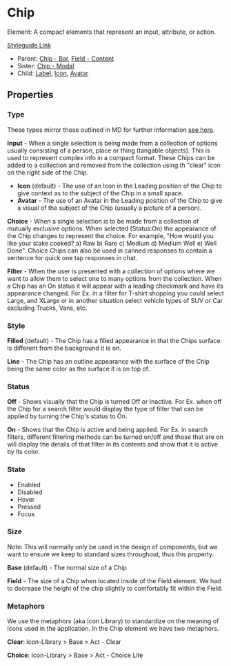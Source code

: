 # Chip

Element: A compact elements that represent an input, attribute, or action.

[Styleguide Link](https://zpl.io/ble1PwG)

- Parent: [Chip - Bar](https://github.com/able-app/docs/blob/7bb2457d172a78e9e6528e086a642c45224c701f/controls/%CE%B5%20elements/chip/chip-bar.md), [Field - Content](https://github.com/able-app/docs/blob/7bb2457d172a78e9e6528e086a642c45224c701f/controls/%CE%B5%20elements/field/field-content.md)
- Sister: [Chip - Modal](https://github.com/able-app/docs/blob/7bb2457d172a78e9e6528e086a642c45224c701f/controls/%CE%B5%20elements/chip/chip-modal.md)
- Child: [Label](https://github.com/able-app/docs/blob/78b7d0a469492d69eba8f33ae838468642242f52/controls/%CE%B5%20elements/label.md), [Icon](https://github.com/able-app/docs/blob/79c4b081b07ceefe4735af4cfe3099b297a9ad69/controls/%CE%B5%20elements/icon/icon.md), [Avatar](https://github.com/able-app/docs/blob/d689178b930c7095c750671b112985ac09eccd08/controls/%CE%B5%20elements/avatar/avatar.md)

## Properties

### Type

These types mirror those outlined in MD for further information [see here](https://material.io/components/chips#types).

**Input** - When a single selection is being made from a collection of options usually consisting of a person, place or thing (tangable objects). This is used to represent complex info in a compact format. These Chips can be added to a collection and removed from the collection using th "clear" icon on the right side of the Chip. 

- **Icon** (default) - The use of an Icon in the Leading position of the Chip to give context as to the subject of the Chip in a small space.
- **Avatar** - The use of an Avatar in the Leading position of the Chip to give a visual of the subject of the Chip (usually a picture of a person).

**Choice** - When a single selection is to be made from a collection of mutually exclusive options. When selected (Status:On) the appearance of the Chip changes to represent the choice. For example, "How would you like your stake cooked? a) Raw b) Rare c) Medium d) Medium Well e) Well Done". Choice Chips can also be used in canned responses to contain a sentence for quick one tap responses in chat.

**Filter** - When the user is presented with a collection of options where we want to allow them to select one to many options from the collection.  When a Chip has an On status it will appear with a leading checkmark and have its appearance changed. For Ex. in a filter for T-shirt shopping you could select Large, and XLarge or in another situation select vehicle types of SUV or Car excluding Trucks, Vans, etc. 

### Style

**Filled** (default) - The Chip has a filled appearance in that the Chips surface is different from the background it is on.

**Line** - The Chip has an outline appearance with the surface of the Chip being the same color as the surface it is on top of.

### Status

**Off** - Shows visually that the Chip is turned Off or Inactive.  For Ex. when off the Chip for a search filter would display the type of filter that can be applied by turning the Chip's status to On.

**On** - Shows that the Chip is active and being applied. For Ex. in search filters, different filtering methods can be turned on/off and those that are on will display the details of that filter in its contents and show that it is active by its color.

### State

- Enabled
- Disabled
- Hover
- Pressed
- Focus

### Size

Note: This will normally only be used in the design of components, but we want to ensure we keep to standard sizes throughout, thus this property.

**Base** (default) - The normal size of a Chip

**Field** - The size of a Chip when located inside of the Field element. We had to decrease the height of the chip slightly to comfortably fit within the Field.

### Metaphors

We use the metaphors (aka Icon Library) to standardize on the meaning of icons used in the application.  In the Chip element we have two metaphors.

**Clear**: Icon-Library > Base > Act - Clear

**Choice**: Icon-Library > Base > Act - Choice Lite
